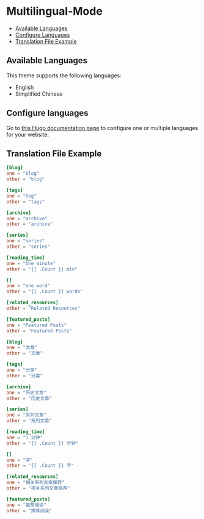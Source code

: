 # Multilingual-Mode

* [Available Languages](#available-languages)
* [Configure Languages](#configure-languages)
* [Translation File Example](#translation-file-example)

## Available Languages

This theme supports the following languages:

- English
- Simplified Chinese

## Configure languages

Go to [this Hugo documentation page](https://gohugo.io/content-management/multilingual/#configure-languages) to configure one or multiple languages for your website.

## Translation File Example

```toml
[blog]
one = "blog"
other = "blog"

[tags]
one = "tag"
other = "tags"

[archive]
one = "archive"
other = "archive"

[series]
one = "series"
other = "series"

[reading_time]
one = "One minute"
other = "{{ .Count }} min"

[]
one = "one word"
other = "{{ .Count }} words"

[related_resources]
other = "Related Resources"

[featured_posts]
one = "Featured Posts"
other = "Featured Posts"
```



```toml
[blog]
one = "文章"
other = "文章"

[tags]
one = "分类"
other = "分类"

[archive]
one = "历史文章"
other = "历史文章"

[series]
one = "系列文章"
other = "系列文章"

[reading_time]
one = "1 分钟"
other = "{{ .Count }} 分钟"

[]
one = "字"
other = "{{ .Count }} 字"

[related_resources]
one = "相关系列文章推荐"
other = "相关系列文章推荐"

[featured_posts]
one = "推荐阅读"
other = "推荐阅读"
```

